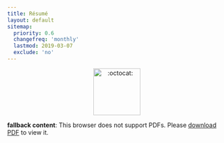 ```yaml
---
title: Résumé
layout: default
sitemap:
  priority: 0.6
  changefreq: 'monthly'
  lastmod: 2019-03-07
  exclude: 'no'
---
```


<p align="center">
       <img class="emoji" title=":octocat:" alt=":octocat:" src="https://octodex.github.com/images/octocat-de-los-muertos.jpg" height="108" width="108">
     </p>

<object data="/assets/pdf/pinedo-resume20190307b.pdf" type="application/pdf" width="100%" height="3500">
   <p><b>fallback content</b>: This browser does not support PDFs. Please <a href="/assets/pdf/pinedo-resume20190307b.pdf">download PDF</a> to view it.</p>
</object>
